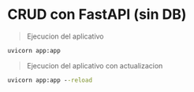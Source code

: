 # CRUD con FastAPI (sin DB)


> Ejecucion del aplicativo
```cmd
uvicorn app:app
```


> Ejecucion del aplicativo con actualizacion
```cmd
uvicorn app:app --reload
```